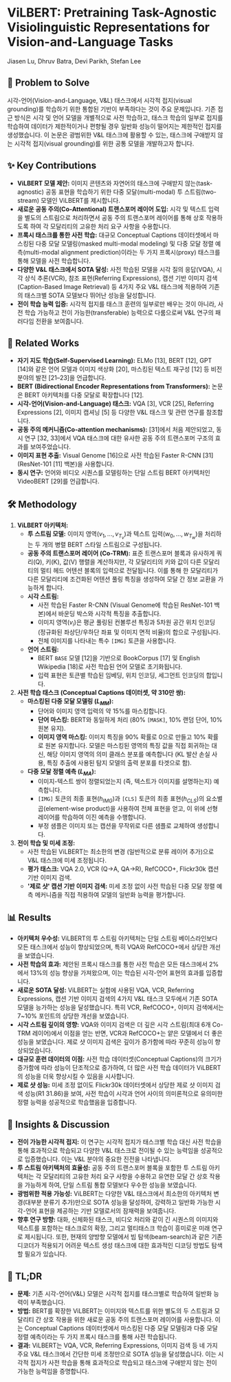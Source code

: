# ViLBERT: Pretraining Task-Agnostic Visiolinguistic Representations for Vision-and-Language Tasks

Jiasen Lu, Dhruv Batra, Devi Parikh, Stefan Lee

## 🧩 Problem to Solve

시각-언어(Vision-and-Language, V&L) 태스크에서 시각적 접지(visual grounding)를 학습하기 위한 통합된 기반이 부족하다는 것이 주요 문제입니다. 기존 접근 방식은 시각 및 언어 모델을 개별적으로 사전 학습하고, 태스크 학습의 일부로 접지를 학습하여 데이터가 제한적이거나 편향될 경우 일반화 성능이 떨어지는 제한적인 접지를 생성했습니다. 이 논문은 광범위한 V&L 태스크에 활용할 수 있는, 태스크에 구애받지 않는 시각적 접지(visual grounding)를 위한 공통 모델을 개발하고자 합니다.

## ✨ Key Contributions

* **ViLBERT 모델 제안:** 이미지 콘텐츠와 자연어의 태스크에 구애받지 않는(task-agnostic) 공동 표현을 학습하기 위한 다중 모달(multi-modal) 투 스트림(two-stream) 모델인 ViLBERT를 제시합니다.
* **새로운 공동 주의(Co-Attentional) 트랜스포머 레이어 도입:** 시각 및 텍스트 입력을 별도의 스트림으로 처리하면서 공동 주의 트랜스포머 레이어를 통해 상호 작용하도록 하여 각 모달리티의 고유한 처리 요구 사항을 수용합니다.
* **프록시 태스크를 통한 사전 학습:** 대규모 Conceptual Captions 데이터셋에서 마스킹된 다중 모달 모델링(masked multi-modal modeling) 및 다중 모달 정렬 예측(multi-modal alignment prediction)이라는 두 가지 프록시(proxy) 태스크를 통해 모델을 사전 학습합니다.
* **다양한 V&L 태스크에서 SOTA 달성:** 사전 학습된 모델을 시각 질의 응답(VQA), 시각 상식 추론(VCR), 참조 표현(Referring Expressions), 캡션 기반 이미지 검색(Caption-Based Image Retrieval) 등 4가지 주요 V&L 태스크에 적용하여 기존의 태스크별 SOTA 모델보다 뛰어난 성능을 달성합니다.
* **전이 학습 능력 입증:** 시각적 접지를 태스크 훈련의 일부로만 배우는 것이 아니라, 사전 학습 가능하고 전이 가능한(transferable) 능력으로 다룸으로써 V&L 연구의 패러다임 전환을 보여줍니다.

## 📎 Related Works

* **자기 지도 학습(Self-Supervised Learning):** ELMo [13], BERT [12], GPT [14]와 같은 언어 모델과 이미지 색상화 [20], 마스킹된 텍스트 재구성 [12] 등 비전 분야의 발전 [21–23]을 언급합니다.
* **BERT (Bidirectional Encoder Representations from Transformers):** 논문은 BERT 아키텍처를 다중 모달로 확장합니다 [12].
* **시각-언어(Vision-and-Language) 태스크:** VQA [3], VCR [25], Referring Expressions [2], 이미지 캡셔닝 [5] 등 다양한 V&L 태스크 및 관련 연구를 참조합니다.
* **공동 주의 메커니즘(Co-attention mechanisms):** [31]에서 처음 제안되었고, 동시 연구 [32, 33]에서 VQA 태스크에 대한 유사한 공동 주의 트랜스포머 구조의 효과를 보여주었습니다.
* **이미지 표현 추출:** Visual Genome [16]으로 사전 학습된 Faster R-CNN [31] (ResNet-101 [11] 백본)을 사용합니다.
* **동시 연구:** 언어와 비디오 시퀀스를 모델링하는 단일 스트림 BERT 아키텍처인 VideoBERT [29]를 언급합니다.

## 🛠️ Methodology

1. **ViLBERT 아키텍처:**
    * **투 스트림 모델:** 이미지 영역($v_1, ..., v_{T_v}$)과 텍스트 입력($w_0, ..., w_{T_w}$)을 처리하는 두 개의 병렬 BERT 스타일 스트림으로 구성됩니다.
    * **공동 주의 트랜스포머 레이어 (Co-TRM):** 표준 트랜스포머 블록과 유사하게 쿼리(Q), 키(K), 값(V) 행렬을 계산하지만, 각 모달리티의 키와 값이 다른 모달리티의 멀티 헤드 어텐션 블록의 입력으로 전달됩니다. 이를 통해 한 모달리티가 다른 모달리티에 조건화된 어텐션 풀링 특징을 생성하여 모달 간 정보 교환을 가능하게 합니다.
    * **시각 스트림:**
        * 사전 학습된 Faster R-CNN (Visual Genome에 학습된 ResNet-101 백본)에서 바운딩 박스와 시각적 특징을 추출합니다.
        * 이미지 영역($v_i$)은 평균 풀링된 컨볼루션 특징과 5차원 공간 위치 인코딩 (정규화된 좌상단/우하단 좌표 및 이미지 면적 비율)의 합으로 구성됩니다.
        * 전체 이미지를 나타내는 특수 `[IMG]` 토큰을 사용합니다.
    * **언어 스트림:**
        * BERT `BASE` 모델 [12]을 기반으로 BookCorpus [17] 및 English Wikipedia [18]로 사전 학습된 언어 모델로 초기화됩니다.
        * 입력 표현은 토큰별 학습된 임베딩, 위치 인코딩, 세그먼트 인코딩의 합입니다.
2. **사전 학습 태스크 (Conceptual Captions 데이터셋, 약 310만 쌍):**
    * **마스킹된 다중 모달 모델링 ($L_{MM}$):**
        * 단어와 이미지 영역 입력의 약 15%를 마스킹합니다.
        * **단어 마스킹:** BERT와 동일하게 처리 (80% `[MASK]`, 10% 랜덤 단어, 10% 원본 유지).
        * **이미지 영역 마스킹:** 이미지 특징을 90% 확률로 0으로 만들고 10% 확률로 원본 유지합니다. 모델은 마스킹된 영역의 특징 값을 직접 회귀하는 대신, 해당 이미지 영역의 의미 클래스 분포를 예측합니다 (KL 발산 손실 사용, 특징 추출에 사용된 탐지 모델의 출력 분포를 타겟으로 함).
    * **다중 모달 정렬 예측 ($L_{MA}$):**
        * 이미지-텍스트 쌍이 정렬되었는지 (즉, 텍스트가 이미지를 설명하는지) 예측합니다.
        * `[IMG]` 토큰의 최종 표현($h_{IMG}$)과 `[CLS]` 토큰의 최종 표현($h_{CLS}$)의 요소별 곱(element-wise product)을 사용하여 전체 표현을 얻고, 이 위에 선형 레이어를 학습하여 이진 예측을 수행합니다.
        * 부정 샘플은 이미지 또는 캡션을 무작위로 다른 샘플로 교체하여 생성합니다.
3. **전이 학습 및 미세 조정:**
    * 사전 학습된 ViLBERT는 최소한의 변경 (일반적으로 분류 레이어 추가)으로 V&L 태스크에 미세 조정됩니다.
    * **평가 태스크:** VQA 2.0, VCR (Q→A, QA→R), RefCOCO+, Flickr30k 캡션 기반 이미지 검색.
    * **'제로 샷' 캡션 기반 이미지 검색:** 미세 조정 없이 사전 학습된 다중 모달 정렬 예측 메커니즘을 직접 적용하여 모델의 일반화 능력을 평가합니다.

## 📊 Results

* **아키텍처 우수성:** ViLBERT의 투 스트림 아키텍처는 단일 스트림 베이스라인보다 모든 태스크에서 성능이 향상되었으며, 특히 VQA와 RefCOCO+에서 상당한 개선을 보였습니다.
* **사전 학습의 효과:** 제안된 프록시 태스크를 통한 사전 학습은 모든 태스크에서 2%에서 13%의 성능 향상을 가져왔으며, 이는 학습된 시각-언어 표현의 효과를 입증합니다.
* **새로운 SOTA 달성:** ViLBERT는 실험에 사용된 VQA, VCR, Referring Expressions, 캡션 기반 이미지 검색의 4가지 V&L 태스크 모두에서 기존 SOTA 모델을 능가하는 성능을 달성했습니다. 특히 VCR, RefCOCO+, 이미지 검색에서는 7~10% 포인트의 상당한 개선을 보였습니다.
* **시각 스트림 깊이의 영향:** VQA와 이미지 검색은 더 깊은 시각 스트림(최대 6개 Co-TRM 레이어)에서 이점을 얻는 반면, VCR과 RefCOCO+는 얕은 모델에서 더 좋은 성능을 보였습니다. 제로 샷 이미지 검색은 깊이가 증가함에 따라 꾸준히 성능이 향상되었습니다.
* **대규모 훈련 데이터의 이점:** 사전 학습 데이터셋(Conceptual Captions)의 크기가 증가함에 따라 성능이 단조적으로 증가하여, 더 많은 사전 학습 데이터가 ViLBERT의 성능을 더욱 향상시킬 수 있음을 시사합니다.
* **제로 샷 성능:** 미세 조정 없이도 Flickr30k 데이터셋에서 상당한 제로 샷 이미지 검색 성능(R1 31.86)을 보여, 사전 학습이 시각과 언어 사이의 의미론적으로 유의미한 정렬 능력을 성공적으로 학습했음을 입증합니다.

## 🧠 Insights & Discussion

* **전이 가능한 시각적 접지:** 이 연구는 시각적 접지가 태스크별 학습 대신 사전 학습을 통해 효과적으로 학습되고 다양한 V&L 태스크로 전이될 수 있는 능력임을 성공적으로 입증했습니다. 이는 V&L 분야의 중요한 진전을 나타냅니다.
* **투 스트림 아키텍처의 효율성:** 공동 주의 트랜스포머 블록을 포함한 투 스트림 아키텍처는 각 모달리티의 고유한 처리 요구 사항을 수용하고 유연한 모달 간 상호 작용을 가능하게 하여, 단일 스트림 통합 모델보다 우수한 성능을 보였습니다.
* **광범위한 적용 가능성:** ViLBERT는 다양한 V&L 태스크에서 최소한의 아키텍처 변경(대부분 분류기 추가)만으로 SOTA 성능을 달성하여, 강력하고 일반화 가능한 시각-언어 표현을 제공하는 기반 모델로서의 잠재력을 보여줍니다.
* **향후 연구 방향:** 대화, 신체화된 태스크, 비디오 처리와 같이 긴 시퀀스의 이미지와 텍스트를 포함하는 태스크로의 확장, 그리고 멀티태스크 학습이 흥미로운 미래 연구로 제시됩니다. 또한, 현재의 양방향 모델에서 빔 탐색(beam-search)과 같은 기존 디코더가 적용되기 어려운 텍스트 생성 태스크에 대한 효과적인 디코딩 방법도 탐색할 필요가 있습니다.

## 📌 TL;DR

* **문제:** 기존 시각-언어(V&L) 모델은 시각적 접지를 태스크별로 학습하여 일반화 능력이 부족했습니다.
* **방법:** BERT를 확장한 ViLBERT는 이미지와 텍스트를 위한 별도의 두 스트림과 모달리티 간 상호 작용을 위한 새로운 공동 주의 트랜스포머 레이어를 사용합니다. 이는 Conceptual Captions 데이터셋에서 마스킹된 다중 모달 모델링과 다중 모달 정렬 예측이라는 두 가지 프록시 태스크를 통해 사전 학습됩니다.
* **결과:** ViLBERT는 VQA, VCR, Referring Expressions, 이미지 검색 등 네 가지 주요 V&L 태스크에서 간단한 미세 조정만으로 SOTA 성능을 달성했습니다. 이는 시각적 접지가 사전 학습을 통해 효과적으로 학습되고 태스크에 구애받지 않는 전이 가능한 능력임을 증명합니다.
